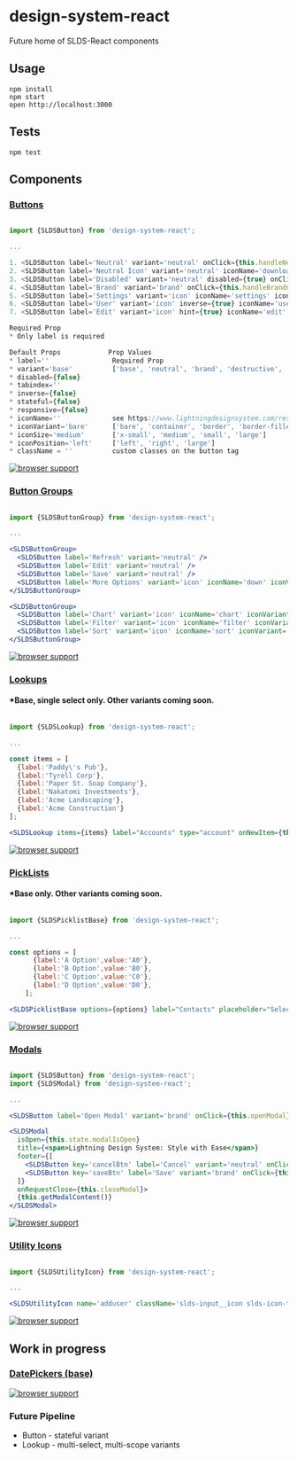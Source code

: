 design-system-react
=====================

Future home of SLDS-React components

## Usage

```
npm install
npm start
open http://localhost:3000
```

## Tests

```
npm test
```

## Components

### [Buttons](https://www.lightningdesignsystem.com/components/buttons)

```jsx

import {SLDSButton} from 'design-system-react';

...

1. <SLDSButton label='Neutral' variant='neutral' onClick={this.handleNeutralClick} />
2. <SLDSButton label='Neutral Icon' variant='neutral' iconName='download' iconSize='small' iconPosition='right' onClick={this.handleNeutralClick} />
3. <SLDSButton label='Disabled' variant='neutral' disabled={true} onClick={this.handleDisabledClick} />
4. <SLDSButton label='Brand' variant='brand' onClick={this.handleBrandClick} />
5. <SLDSButton label='Settings' variant='icon' iconName='settings' iconSize='large' onClick={this.handleIconClick} />
6. <SLDSButton label='User' variant='icon' inverse={true} iconName='user' iconSize='large' onClick={this.handleIconClick} />
7. <SLDSButton label='Edit' variant='icon' hint={true} iconName='edit' iconSize='large' onClick={this.handleIconClick} />

Required Prop
* Only label is required

Default Props            Prop Values
* label=''                Required Prop
* variant='base'          ['base', 'neutral', 'brand', 'destructive', 'icon'] Use icon if you want an icon only button
* disabled={false}
* tabindex=''
* inverse={false}
* stateful={false}
* responsive={false}
* iconName=''             see https://www.lightningdesignsystem.com/resources/icons#utility for names
* iconVariant='bare'      ['bare', 'container', 'border', 'border-filled', 'small', 'more']
* iconSize='medium'       ['x-small', 'medium', 'small', 'large']
* iconPosition='left'     ['left', 'right', 'large']
* className = ''          custom classes on the button tag

```

[![browser support](/readme-assets/SLDSButtons.png)](/readme-assets/SLDSButtons.png)


### [Button Groups](https://www.lightningdesignsystem.com/components/button-groups)

```jsx

import {SLDSButtonGroup} from 'design-system-react';

...

<SLDSButtonGroup>
  <SLDSButton label='Refresh' variant='neutral' />
  <SLDSButton label='Edit' variant='neutral' />
  <SLDSButton label='Save' variant='neutral' />
  <SLDSButton label='More Options' variant='icon' iconName='down' iconVariant='border-filled' />
</SLDSButtonGroup>

<SLDSButtonGroup>
  <SLDSButton label='Chart' variant='icon' iconName='chart' iconVariant='border'/>
  <SLDSButton label='Filter' variant='icon' iconName='filter' iconVariant='border'/>
  <SLDSButton label='Sort' variant='icon' iconName='sort' iconVariant='more'/>
</SLDSButtonGroup>

```

[![browser support](/readme-assets/SLDSButtonGroups.png)](/readme-assets/SLDSButtonGroups.png)


### [Lookups](https://www.lightningdesignsystem.com/components/lookups)
#### *Base, single select only. Other variants coming soon.

```jsx

import {SLDSLookup} from 'design-system-react';

...

const items = [
  {label:'Paddy\'s Pub'},
  {label:'Tyrell Corp'},
  {label:'Paper St. Soap Company'},
  {label:'Nakatomi Investments'},
  {label:'Acme Landscaping'},
  {label:'Acme Construction'}
];

<SLDSLookup items={items} label="Accounts" type="account" onNewItem={this.newItem} onSearchRecords={this.searchRecords} />

```

[![browser support](/readme-assets/SLDSLookups.gif)](/readme-assets/SLDSLookups.gif)


### [PickLists](http://www.lightningdesignsystem.com/components/picklists#base&role=regular&status=all)
#### *Base only. Other variants coming soon.

```jsx

import {SLDSPicklistBase} from 'design-system-react';

...

const options = [
      {label:'A Option',value:'A0'},
      {label:'B Option',value:'B0'},
      {label:'C Option',value:'C0'},
      {label:'D Option',value:'D0'},
    ];

<SLDSPicklistBase options={options} label="Contacts" placeholder="Select a contact"/>

```

[![browser support](/readme-assets/SLDSPicklistBase.gif)](/readme-assets/SLDSPicklistBase.gif)


### [Modals](https://www.lightningdesignsystem.com/components/modals)

```jsx

import {SLDSButton} from 'design-system-react';
import {SLDSModal} from 'design-system-react';

...

<SLDSButton label='Open Modal' variant='brand' onClick={this.openModal} />

<SLDSModal
  isOpen={this.state.modalIsOpen}
  title={<span>Lightning Design System: Style with Ease</span>}
  footer={[
    <SLDSButton key='cancelBtn' label='Cancel' variant='neutral' onClick={this.closeModal} />,
    <SLDSButton key='saveBtn' label='Save' variant='brand' onClick={this.handleSubmitModal} />
  ]}
  onRequestClose={this.closeModal}>
  {this.getModalContent()}
</SLDSModal>

```

[![browser support](/readme-assets/SLDSModals.gif)](/readme-assets/SLDSModals.gif)


### [Utility Icons](https://www.lightningdesignsystem.com/resources/icons#utility)

```jsx

import {SLDSUtilityIcon} from 'design-system-react';

...

<SLDSUtilityIcon name='adduser' className='slds-input__icon slds-icon-text-default'/>

```

[![browser support](/readme-assets/SLDSUtilityIcons.png)](/readme-assets/SLDSUtilityIcons.png)


## Work in progress

### [DatePickers (base)](http://www.lightningdesignsystem.com/components/datepickers#base)

[![browser support](/readme-assets/SLDSDatePickerBase.gif)](/readme-assets/SLDSDatePickerBase.gif)


### Future Pipeline
* Button - stateful variant
* Lookup - multi-select, multi-scope variants

